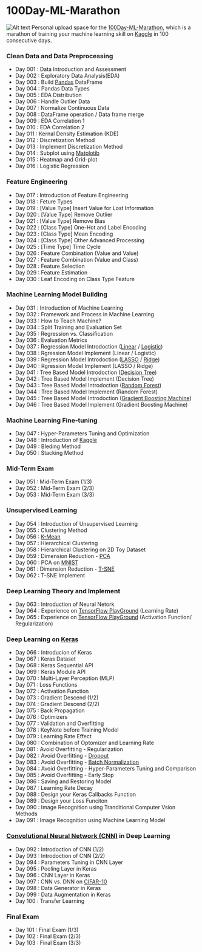 # 100Day-ML-Marathon

![Alt text](./photos/cover.JPG)
Personal upload space for the [100Day-ML-Marathon](https://ai100-2.cupoy.com), which is a marathon of training your machine learning skill on [Kaggle](https://www.kaggle.com) in 100 consecutive days.

### Clean Data and Data Preprocessing
- Day 001 : Data Introduction and Assessment
- Day 002 : Exploratory Data Analysis(EDA)
- Day 003 : Build [Pandas](https://pandas.pydata.org/) DataFrame
- Day 004 : Pandas Data Types
- Day 005 : EDA Distribution
- Day 006 : Handle Outlier Data
- Day 007 : Normalize Continuous Data
- Day 008 : DataFrame operation / Data frame merge
- Day 009 : EDA Correlation 1
- Day 010 : EDA Correlation 2
- Day 011 : Kernal Density Estimation (KDE)
- Day 012 : Discretization Method
- Day 013 : Implement Discretization Method
- Day 014 : Subplot using [Matplotib](https://matplotlib.org/)
- Day 015 : Heatmap and Grid-plot
- Day 016 : Logistic Regression
### Feature Engineering
- Day 017 : Introduction of Feature Engineering
- Day 018 : Feture Types
- Day 019 : [Value Type] Insert Value for Lost Information
- Day 020 : [Value Type] Remove Outlier
- Day 021 : [Value Type] Remove Bias
- Day 022 : [Class Type] One-Hot and Label Encoding
- Day 023 : [Class Type] Mean Encoding
- Day 024 : [Class Type] Other Advanced Processing
- Day 025 : [Time Type] Time Cycle
- Day 026 : Feature Combination (Value and Value)
- Day 027 : Feature Combination (Value and Class)
- Day 028 : Feature Selection
- Day 029 : Feature Estimation
- Day 030 : Leaf Encoding on Class Type Feature
### Machine Learning Model Building
- Day 031 : Introduction of Machine Learning
- Day 032 : Framework and Process in Machine Learning
- Day 033 : How to Teach Machine?
- Day 034 : Split Training and Evaluation Set
- Day 035 : Regression vs. Classification
- Day 036 : Evaluation Metrics
- Day 037 : Regression Model Introdoction ([Linear](https://en.wikipedia.org/wiki/Linear_regression) / [Logistic](https://en.wikipedia.org/wiki/Logistic_regression))
- Day 038 : Rgression Model Implement (Linear / Logistic)
- Day 039 : Regression Model Introdoction ([LASSO](https://en.wikipedia.org/wiki/Lasso_(statistics)) / [Ridge](https://en.wikipedia.org/wiki/Tikhonov_regularization))
- Day 040 : Rgression Model Implement (LASSO / Ridge)
- Day 041 : Tree Based Model Introdoction ([Decision Tree](https://en.wikipedia.org/wiki/Decision_tree))
- Day 042 : Tree Based Model Implement (Decision Tree)
- Day 043 : Tree Based Model Introdoction ([Random Forest](https://en.wikipedia.org/wiki/Random_forest))
- Day 044 : Tree Based Model Implement (Random Forest)
- Day 045 : Tree Based Model Introdoction ([Gradient Boosting Machine](https://en.wikipedia.org/wiki/Gradient_boosting))
- Day 046 : Tree Based Model Implement (Gradient Boosting Machine)
### Machine Learning Fine-tuning
- Day 047 : Hyper-Parameters Tuning and Optimization
- Day 048 : Introduction of [Kaggle](https://www.kaggle.com)
- Day 049 : Bleding Method
- Day 050 : Stacking Method
### Mid-Term Exam
- Day 051 : Mid-Term Exam (1/3)
- Day 052 : Mid-Term Exam (2/3)
- Day 053 : Mid-Term Exam (3/3)
### Unsupervised Learning
- Day 054 : Introduction of Unsupervised Learning
- Day 055 : Clustering Method
- Day 056 : [K-Mean](https://en.wikipedia.org/wiki/K-means_clustering)
- Day 057 : Hierarchical Clustering
- Day 058 : Hierarchical Clustering on 2D Toy Dataset
- Day 059 : Dimension Reduction - [PCA](https://en.wikipedia.org/wiki/Principal_component_analysis)
- Day 060 : PCA on [MNIST](http://yann.lecun.com/exdb/mnist/)
- Day 061 : Dimension Reduction - [T-SNE](https://en.wikipedia.org/wiki/T-distributed_stochastic_neighbor_embedding)
- Day 062 : T-SNE Implement
### Deep Learning Theory and Implement
- Day 063 : Introduction of Neural Netork
- Day 064 : Experience on [TensorFlow PlayGround](https://playground.tensorflow.org) (Learning Rate)
- Day 065 : Experience on [TensorFlow PlayGround](https://playground.tensorflow.org) (Activation Function/ Regularization)
### Deep Learning on [Keras](https://keras.io/)
- Day 066 : Introducion of Keras
- Day 067 : Keras Dataset
- Day 068 : Keras Sequential API
- Day 069 : Keras Module API
- Day 070 : Multi-Layer Perception (MLP)
- Day 071 : Loss Functions
- Day 072 : Activation Function
- Day 073 : Gradient Descend (1/2)
- Day 074 : Gradient Descend (2/2)
- Day 075 : Back Propagation
- Day 076 : Optimizers
- Day 077 : Validation and Overfitting
- Day 078 : KeyNote before Training Model
- Day 079 : Learning Rate Effect
- Day 080 : Combination of Optomizer and Learning Rate
- Day 081 : Avoid Overfitting - Regularization
- Day 082 : Avoid Overfitting - [Dropout](https://en.wikipedia.org/wiki/Dropout_(neural_networks))
- Day 083 : Avoid Overfitting - [Batch Normalization](https://en.wikipedia.org/wiki/Batch_normalization)
- Day 084 : Avoid Overfitting - Hyper-Parameters Tuning and Comparison
- Day 085 : Avoid Overfitting - Early Stop
- Day 086 : Saving and Restoring Model
- Day 087 : Learning Rate Decay
- Day 088 : Design your Keras Callbacks Function
- Day 089 : Design your Loss Funciton
- Day 090 : Image Recognition using Tranditional Computer Vsion Methods 
- Day 091 : Image Recognition using Machine Learning Model
### [Convolutional Neural Network (CNN)](https://en.wikipedia.org/wiki/Convolutional_neural_network) in Deep Learning
- Day 092 : Introdoction of CNN (1/2)
- Day 093 : Introdoction of CNN (2/2)
- Day 094 : Parameters Tuning in CNN Layer
- Day 095 : Pooling Layer in Keras
- Day 096 : CNN Layer in Keras
- Day 097 : CNN vs. DNN on [CIFAR-10](https://www.cs.toronto.edu/~kriz/cifar.html)
- Day 098 : Data Generator in Keras
- Day 099 : Data Augmentation in Keras
- Day 100 : Transfer Learning
### Final Exam
- Day 101 : Final Exam (1/3)
- Day 102 : Final Exam (2/3)
- Day 103 : Final Exam (3/3)